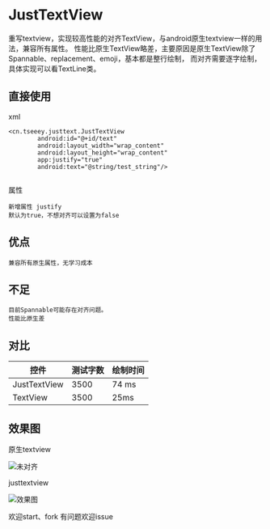 # JustTextView
重写textview，实现较高性能的对齐TextView，与android原生textview一样的用法，兼容所有属性。
性能比原生TextView略差，主要原因是原生TextView除了Spannable、replacement、emoji，基本都是整行绘制，
而对齐需要逐字绘制，具体实现可以看TextLine类。

## 直接使用
xml
```
<cn.tseeey.justtext.JustTextView
        android:id="@+id/text"
        android:layout_width="wrap_content"
        android:layout_height="wrap_content"
        app:justify="true"
        android:text="@string/test_string"/>
            
```

属性
```
新增属性 justify
默认为true，不想对齐可以设置为false
```
## 优点
```
兼容所有原生属性，无学习成本
```
## 不足
```
目前Spannable可能存在对齐问题。
性能比原生差
```

## 对比
控件 |  测试字数 |  绘制时间  
-|-|-|
JustTextView | 3500 | 74 ms
TextView | 3500 | 25ms
## 效果图
原生textview

![未对齐](https://github.com/imyetse/JustTextView/blob/master/img/unjust.jpg)

justtextview

![效果图](https://github.com/imyetse/JustTextView/blob/master/img/img.jpg)



欢迎start、fork
有问题欢迎issue

